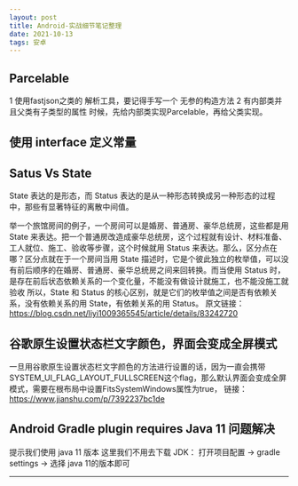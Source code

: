 ```yaml
---
layout: post
title: Android-实战细节笔记整理
date: 2021-10-13
tags: 安卓
---
```


## Parcelable
1 使用fastjson之类的 解析工具，要记得手写一个 无参的构造方法
2 有内部类并且父类有子类型的属性 时候，先给内部类实现Parcelable，再给父类实现。

## 使用 interface 定义常量

## Satus Vs State
State 表达的是形态，而 Status 表达的是从一种形态转换成另一种形态的过程中，那些有显著特征的离散中间值。

举一个旅馆房间的例子，一个房间可以是婚房、普通房、豪华总统房，这些都是用 State 来表达。把一个普通房改造成豪华总统房，这个过程就有设计、材料准备、工人就位、施工、验收等步骤，这个时候就用 Status 来表达。那么，区分点在哪？区分点就在于一个房间当用 State 描述时，它是个彼此独立的枚举值，可以没有前后顺序的在婚房、普通房、豪华总统房之间来回转换。而当使用 Status 时，是存在前后状态依赖关系的一个变化量，不能没有做设计就施工，也不能没施工就验收
所以，State 和 Status 的核心区别，就是它们的枚举值之间是否有依赖关系，没有依赖关系的用 State，有依赖关系的用 Status。
原文链接：https://blog.csdn.net/liyi1009365545/article/details/83242720

## 谷歌原生设置状态栏文字颜色，界面会变成全屏模式
一旦用谷歌原生设置状态栏文字颜色的方法进行设置的话，因为一直会携带SYSTEM_UI_FLAG_LAYOUT_FULLSCREEN这个flag，那么默认界面会变成全屏模式，需要在根布局中设置FitsSystemWindows属性为true，
链接：https://www.jianshu.com/p/7392237bc1de

## Android Gradle plugin requires Java 11 问题解决
提示我们使用 java 11 版本
这里我们不用去下载 JDK： 打开项目配置 -> gradle settings -> 选择 java 11的版本即可



























-----------
